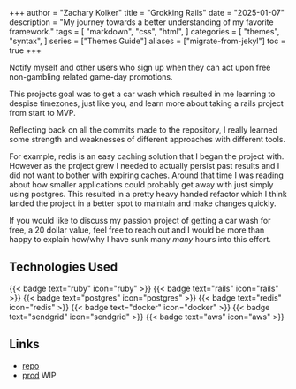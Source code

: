 +++
author = "Zachary Kolker"
title = "Grokking Rails"
date = "2025-01-07"
description = "My journey towards a better understanding of my favorite framework."
tags = [
    "markdown",
    "css",
    "html",
]
categories = [
    "themes",
    "syntax",
]
series = ["Themes Guide"]
aliases = ["migrate-from-jekyl"]
toc = true
+++

Notify myself and other users who sign up when they can act upon free non-gambling related game-day promotions.

<!--more-->

This projects goal was to get a car wash which resulted in me learning to despise timezones, just like you, and learn more about taking a rails project from start to MVP.

Reflecting back on all the commits made to the repository, I really learned some strength and weaknesses of different approaches with different tools.

For example, redis is an easy caching solution that I began the project with. However as the project grew I needed to actually persist past results and I did not want to bother with expiring caches. Around that time I was reading about how smaller applications could probably get away with just simply using postgres. This resulted in a pretty heavy handed refactor which I think landed the project in a better spot to maintain and make changes quickly.

If you would like to discuss my passion project of getting a car wash for free, a 20 dollar value, feel free to reach out and I would be more than happy to explain how/why I have sunk many *many* hours into this effort.

## Technologies Used

{{< badge text="ruby" icon="ruby" >}}
{{< badge text="rails" icon="rails" >}}
{{< badge text="postgres" icon="postgres" >}}
{{< badge text="redis" icon="redis" >}}
{{< badge text="docker" icon="docker" >}}
{{< badge text="sendgrid" icon="sendgrid" >}}
{{< badge text="aws" icon="aws" >}}

## Links

- [repo](https://github.com/kalmai/rails-deal-notifier)
- [prod](https://github.com/kalmai/rails-deal-notifier) WIP
